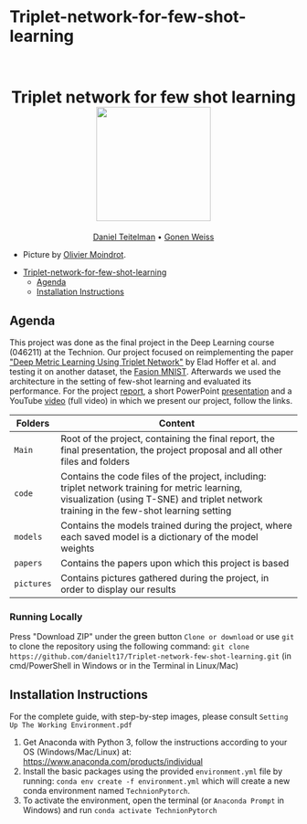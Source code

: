 # Triplet-network-for-few-shot-learning

<h1 align="center">
  <br>
Triplet network for few shot learning
  <br>
  <img src="https://omoindrot.github.io/assets/triplet_loss/triplet_loss.png" height="200">
</h1>
  <p align="center">
    <a href="https://github.com/danielt17">Daniel Teitelman</a> •
    <a href="https://github.com/GonenWeiss">Gonen Weiss</a> 
  </p>

* Picture by <a href="https://omoindrot.github.io/triplet-loss">Olivier Moindrot</a>.

</h4>


- [Triplet-network-for-few-shot-learning](#Triplet-network-for-few-shot-learning)
  * [Agenda](#agenda)
  * [Installation Instructions](#installation-instructions)


## Agenda

This project was done as the final project in the Deep Learning course (046211) at the Technion. Our project focused on reimplementing the paper 
<a href="https://arxiv.org/abs/1412.6622">"Deep Metric Learning Using Triplet Network"</a> by Elad Hoffer et al. and testing it on another dataset, the <a href="https://github.com/zalandoresearch/fashion-mnist">Fasion MNIST</a>. Afterwards we used the architecture in the setting of few-shot learning and evaluated its performance. For the project <a href="https://github.com/danielt17/Triplet-network-few-shot-learning/blob/main/Triplet_Network_for_few_shot_learning.pdf">report</a>, a short PowerPoint <a href="https://github.com/danielt17/Triplet-network-few-shot-learning/blob/main/Triplet%20network%20for%20few%20shot%20learning.pptx">presentation</a> and a YouTube <a href="https://youtu.be/c-7FTQdXjI4">video</a> (full video) in which we present our project, follow the links.

|Folders       | Content |
|----------------|---------|
|`Main`| Root of the project, containing the final report, the final presentation, the project proposal and all other files and folders|
|`code`| Contains the code files of the project, including: triplet network training for metric learning, visualization (using T-SNE) and triplet network training in the few-shot learning setting|
|`models`| Contains the models trained during the project, where each saved model is a dictionary of the model weights|
|`papers`| Contains the papers upon which this project is based|
|`pictures`| Contains pictures gathered during the project, in order to display our results|

### Running Locally

Press "Download ZIP" under the green button `Clone or download` or use `git` to clone the repository using the 
following command: `git clone https://github.com/danielt17/Triplet-network-few-shot-learning.git` (in cmd/PowerShell in Windows or in the Terminal in Linux/Mac)

## Installation Instructions

For the complete guide, with step-by-step images, please consult `Setting Up The Working Environment.pdf`

1. Get Anaconda with Python 3, follow the instructions according to your OS (Windows/Mac/Linux) at: https://www.anaconda.com/products/individual
2. Install the basic packages using the provided `environment.yml` file by running: `conda env create -f environment.yml` which will create a new conda environment named `TechnionPytorch`.
3. To activate the environment, open the terminal (or `Anaconda Prompt` in Windows) and run `conda activate TechnionPytorch`


